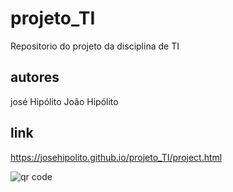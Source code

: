 # projeto_TI
Repositorio do projeto da disciplina de TI


## autores 
josé Hipólito
João Hipólito

## link
https://josehipolito.github.io/projeto_TI/project.html

 ![qr code](file:///C:/Users/josep/Desktop/TWDM/TI/Projeto/projeto_TI/qr_code_project_TI.png )